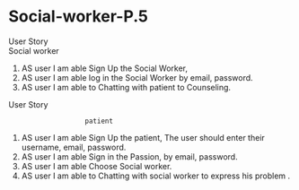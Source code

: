 # Social-worker-P.5
User Story  
Social worker 
 
 
1.	AS user I am able Sign Up the Social Worker, 
2.	AS user I am able log in the Social Worker by email, password. 
3.	AS user I am able to Chatting with patient to Counseling.

 
User Story 
 
                       patient
 
1.	AS user I am able Sign Up the patient, 
The user should enter their username, email, password. 
2.	AS user I am able Sign in the Passion, by email, password. 
3.	AS user I am able Choose Social worker. 
4.	AS user I am able  to Chatting with social worker to express his problem . 
